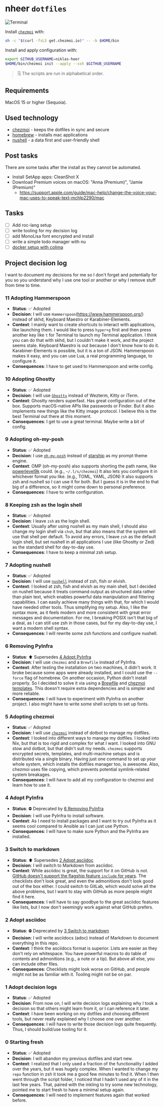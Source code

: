 # nheer `dotfiles`

![Terminal](https://raw.github.com/niklas-heer/dotfiles/main/.github/img/2025-02-10_terminal.png "Ghostty & Nushell")

Install [`chezmoi`](https://www.chezmoi.io/) with:
```bash
sh -c "$(curl -fsLS get.chezmoi.io)" -- -b $HOME/bin
```

Install and apply configuration with:
```bash
export GITHUB_USERNAME=niklas-heer
$HOME/bin/chezmoi init --apply --ssh $GITHUB_USERNAME
```

> 🗒️ The scripts are run in alphabetical order.

## Requirements
MacOS 15 or higher (Sequoia).

## Used technology
* [chezmoi](https://www.chezmoi.io/) - keeps the dotfiles in sync and secure
* [homebrew](https://brew.sh) - installs mac applications
* [nushell](https://www.nushell.sh/) - a data first and user-friendly shell

## Post tasks
There are some tasks after the install as they cannot be automated.

- Install SetApp apps: CleanShot X
- Download Premium voices on macOS: "Anna (Premium)", "Jamie (Premium)"
  - https://support.apple.com/guide/mac-help/change-the-voice-your-mac-uses-to-speak-text-mchlp2290/mac

## Tasks

- [ ] Add roc-lang setup
- [ ] write tooling for my decision log
- [ ] add MonoLisa font encrypted and install
- [ ] write a simple todo manager with nu
- [ ] [docker setup with colima](https://medium.com/@guillem.riera/the-most-performant-docker-setup-on-macos-apple-silicon-m1-m2-m3-for-x64-amd64-compatibility-da5100e2557d)

## Project decision log
I want to document my decisions for me so I don't forget and potentially for you so you understand why I use one tool or another or why I remove stuff from time to time.

<!-- DECISION LOG START -->

### 11 Adopting Hammerspoon
* **Status**: ✅ Adopted
* **Decision**: I will use `Hammerspoon`(https://www.hammerspoon.org/) instead of skhd, Keyboard Maestro or Karabiner-Elements.
* **Context**: I mainly want to create shortcuts to interact with applications, like launching them. I would like to press `hyper+g` first and then press another key like `t` for Terminal to launch my Terminal application. I think you can do that with skhd, but I couldn't make it work, and the project seems stale. Keyboard Maestro is out because I don't know how to do it. Karabiner-Elements is possible, but it is a ton of JSON. Hammerspoon makes it easy, and you can use Lua, a real programming language, to configure it.
* **Consequences**: I have to get used to Hammerspoon and write config.

### 10 Adopting Ghostty
* **Status**: ✅ Adopted
* **Decision**: I will use [`Ghostty`](https://ghostty.org/) instead of Wezterm, Kitty or iTerm.
* **Context**: Ghostty renders superfast. Has great configuration out of the box. Supports macOS-native APIs like passwords or Finder. But it also implements new things like the Kitty image protocol. I believe this is the best Terminal out there at this moment.
* **Consequences**: I get to use a great terminal. Maybe write a bit of config.

### 9 Adopting oh-my-posh
* **Status**: ✅ Adopted
* **Decision**: I use [`oh-my-posh`](https://ohmyposh.dev/) instead of [starship](https://starship.rs/) as my prompt theme engine.
* **Context**: OMP (oh-my-posh) also supports shorting the path name, like [powerlevel9k](https://github.com/Powerlevel9k/powerlevel9k) could. (e.g., `~/.l/s/chezmoi`) It also lets you configure it in whichever format you like. (e.g., TOML, YAML, JSON) It also supports zsh and nushell so I can use it for both. But I guess it is in the end to that big of a difference, so it might come down to personal preference.
* **Consequences**: I have to write configuration.

### 8 Keeping zsh as the login shell
* **Status**: ✅ Adopted
* **Decision**: I leave `zsh` as the login shell.
* **Context**: Usually after using nushell as my main shell, I should also change my login shell via `chsh`, but that also means that the system will use that shell per default. To avoid any errors, I leave `zsh` as the default login shell, but set nushell in all applications I use (like Ghostty or Zed) as the standard shell for day-to-day use.
* **Consequences**: I have to keep a minimal zsh setup.

### 7 Adopting nushell
* **Status**: ✅ Adopted
* **Decision**: I will use [`nushell`](https://www.nushell.sh/) instead of zsh, fish or elvish.
* **Context**: I looked at zsh, fish and elvish as my main shell, but I decided on nushell because it treats command output as structured data rather than plain text, which enables powerful data manipulation and filtering capabilities. I can easily achieve many things with that, for which I would have needed other tools. Thus simplifying my setup. Also, I like the syntax more, as it feels modern and more consistent with great error messages and documentation. For me, I breaking POSIX isn't that big of a deal, as I can still use zsh in those cases, but for my day-to-day use, I want a modern shell syntax.
* **Consequences**: I will rewrite some zsh functions and configure nushell.

### 6 Removing PyInfra
* **Status**: ⬆️ Supersedes [4 Adopt PyInfra](#4-adopt-pyinfra)
* **Decision**: I will use `chezmoi` and a `Brewfile` instead of PyInfra.
* **Context**: After testing the installation on two machines, it didn't work. It broke because some apps were already installed, and I could use the `--force` flag of homebrew. On another occasion, Python didn't install properly. So I decided to solve it via using a [Brewfile](https://homebrew-file.readthedocs.io/en/latest/usage.html) and [chezmoi templates](https://www.chezmoi.io/user-guide/advanced/install-packages-declaratively/). This doesn't require extra dependencies and is simpler and more reliable.
* **Consequences**: I will have to experiment with PyInfra on another project. I also might have to write some shell scripts to set up fonts.

### 5 Adopting chezmoi
* **Status**: ✅ Adopted
* **Decision**: I will use [`chezmoi`](https://www.chezmoi.io/) instead of dotbot to manage my dotfiles.
* **Context**: I looked into different ways to manage my dotfiles. I looked into Nix, but that is too rigid and complex for what I want. I looked into GNU stow and dotbot, but that didn't suit my needs. `chezmoi` supports encrypted secrets, templates, and multi-machine setups and is distributed via a single binary. Having just one command to set up your whole system, which installs the dotfiles manager too, is awesome. Also, chezmoi uses file copying, which prevents potential symlink-related system breakages.
* **Consequences**: I will have to add all my configuration to chezmoi and learn how to use it.

### 4 Adopt PyInfra
* **Status**: ⛔ Deprecated by [6 Removing PyInfra](#6-removing-pyinfra)
* **Decision**: I will use PyInfra to install software.
* **Context**: As I need to install packages and I want to try out PyInfra as it seems cool compared to Ansible as I can just use Python.
* **Consequences**: I will have to make sure Python and the PyInfra are installed.

### 3 Switch to markdown
* **Status**: ⬆️ Supersedes [2 Adopt asciidoc](#2-adopt-asciidoc)
* **Decision**: I will switch to Markdown from asciidoc.
* **Context**: While asciidoc is great, the support for it on GitHub is not. [GitHub doesn't support the flagship feature `include` for years](https://github.com/github/markup/issues/1095). The checklists don't look great, and even the admonitions don't look good out of the box either. I could switch to GitLab, which would solve all the above problems, but I want to stay with GitHub as more people might find it here.
* **Consequences**: I will have to say goodbye to the great asciidoc features like lists, but I now don't seemingly work against what GitHub prefers.

### 2 Adopt asciidoc
* **Status**: ⛔ Deprecated by [3 Switch to markdown](#3-switch-to-markdown)
* **Decision**: I will write asciidocs (adoc) instead of Markdown to document everything in this repo.
* **Context**: I think the asciidocs format is superior. Lists are easier as they don't rely on whitespace. You have powerful macros to do table of contents and admonitions (e.g., a note or a tip). But above all else, you can include other files.
* **Consequences**: Checklists might look worse on GitHub, and people might not be as familiar with it. Tooling might not be on par.

### 1 Adopt decision logs
* **Status**: ✅ Adopted
* **Decision**: From now on, I will write decision logs explaining why I took a decision so that others might learn from it, or I can reference it later.
* **Context**: I have been working on my dotfiles and choosing different tools, but never really explained why I choose one over another.
* **Consequences**: I will have to write those decision logs quite frequently. Thus, I should build/use tooling for it.

### 0 Starting fresh
* **Status**: ✅ Adopted
* **Decision**: I will abandon my previous dotfiles and start new.
* **Context**: I realized that I only used a fraction of the functionality I added over the years, but it was hugely complex. When I wanted to change my `repo` function in zsh it took me a good few minutes to find it. When I then went through the script folder, I noticed that I hadn't used any of it in the last few years. That, paired with the inkling to try some new technology, pointed me to start fresh to have a minimal setup again.
* **Consequences**: I will need to implement features again that worked before.

<!-- DECISION LOG END -->
